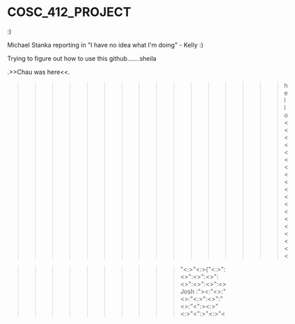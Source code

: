 # COSC_412_PROJECT
:)

Michael Stanka reporting in
"I have no idea what I'm doing" - Kelly :)








Trying to figure out how to use this github.......sheila

















.>>Chau was here<<.


































































































































































































































>>>>>>>>>>>>>>>>hello<<<<<<<<<<<<<<<<<<<

>>>>>>>>>>"<:>"<:>{"<:>":<>":<>":<>":<>":<>":<>":<> Josh :"><:"<>:"<>:"<:>":<>":"<>:"<":><:>"<:>"<":>"<:>"<






